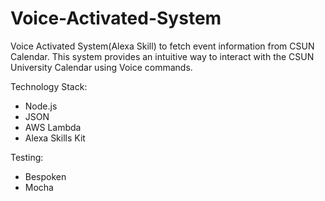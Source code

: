 # Voice-Activated-System

Voice Activated System(Alexa Skill) to fetch event information from CSUN Calendar. This system provides an intuitive way to interact with the CSUN University Calendar using Voice commands.

Technology Stack:
<ul>
  <li>Node.js</li>
  <li>JSON</li>
  <li>AWS Lambda</li>
  <li>Alexa Skills Kit</li>
  </ul>

Testing:
<ul>
  <li>Bespoken</li>
  <li>Mocha</li>
  </ul>